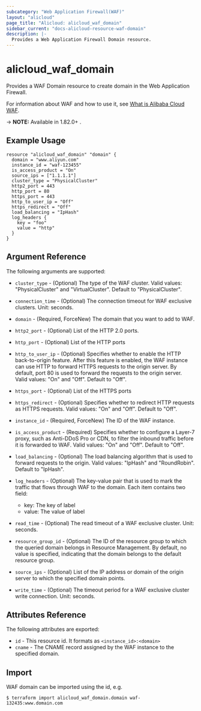 ```yaml
---
subcategory: "Web Application Firewall(WAF)"
layout: "alicloud"
page_title: "Alicloud: alicloud_waf_domain"
sidebar_current: "docs-alicloud-resource-waf-domain"
description: |-
  Provides a Web Application Firewall Domain resource.
---
```


# alicloud\_waf\_domain

Provides a WAF Domain resource to create domain in the Web Application Firewall.

For information about WAF and how to use it, see [What is Alibaba Cloud WAF](https://www.alibabacloud.com/help/doc-detail/28517.htm).

-> **NOTE:** Available in 1.82.0+ .

## Example Usage

```
resource "alicloud_waf_domain" "domain" {
  domain = "www.aliyun.com"
  instance_id = "waf-123455"
  is_access_product = "On"
  source_ips = ["1.1.1.1"]
  cluster_type = "PhysicalCluster"
  http2_port = 443
  http_port = 80
  https_port = 443
  http_to_user_ip = "Off"
  https_redirect = "Off"
  load_balancing = "IpHash"
  log_headers {
    key = "foo"
    value = "http"
  }
}
```
## Argument Reference

The following arguments are supported:

* `cluster_type` - (Optional) The type of the WAF cluster. Valid values: "PhysicalCluster" and "VirtualCluster". Default to "PhysicalCluster".
* `connection_time` - (Optional) The connection timeout for WAF exclusive clusters. Unit: seconds.
* `domain` - (Required, ForceNew) The domain that you want to add to WAF.
* `http2_port` - (Optional) List of the HTTP 2.0 ports.
* `http_port` - (Optional) List of the HTTP ports
* `http_to_user_ip` - (Optional) Specifies whether to enable the HTTP back-to-origin feature. After this feature is enabled, the WAF instance can use HTTP to forward HTTPS requests to the origin server. 
By default, port 80 is used to forward the requests to the origin server. Valid values: "On" and "Off". Default to "Off".
* `https_port` - (Optional) List of the HTTPS ports
* `https_redirect` - (Optional) Specifies whether to redirect HTTP requests as HTTPS requests. Valid values: "On" and "Off". Default to "Off".
* `instance_id` - (Required, ForceNew) The ID of the WAF instance.
* `is_access_product` - (Required) Specifies whether to configure a Layer-7 proxy, such as Anti-DDoS Pro or CDN, to filter the inbound traffic before it is forwarded to WAF. Valid values: "On" and "Off". Default to "Off".
* `load_balancing` - (Optional) The load balancing algorithm that is used to forward requests to the origin. Valid values: "IpHash" and "RoundRobin". Default to "IpHash".
* `log_headers` - (Optional) The key-value pair that is used to mark the traffic that flows through WAF to the domain. Each item contains two field:
   * key: The key of label
   * value: The value of label
   
* `read_time` - (Optional) The read timeout of a WAF exclusive cluster. Unit: seconds.
* `resource_group_id` - (Optional) The ID of the resource group to which the queried domain belongs in Resource Management. By default, no value is specified, indicating that the domain belongs to the default resource group.
* `source_ips` - (Optional) List of the IP address or domain of the origin server to which the specified domain points.
* `write_time` - (Optional) The timeout period for a WAF exclusive cluster write connection. Unit: seconds.
			
## Attributes Reference

The following attributes are exported:

* `id` - This resource id. It formats as `<instance_id>:<domain>`
* `cname` - The CNAME record assigned by the WAF instance to the specified domain.

## Import

WAF domain can be imported using the id, e.g.

```
$ terraform import alicloud_waf_domain.domain waf-132435:www.domain.com
```
